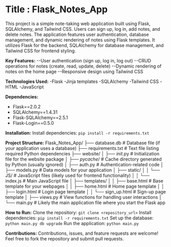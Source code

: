 # Title : Flask_Notes_App
This project is a simple note-taking web application built using Flask, SQLAlchemy, and Tailwind CSS. Users can sign up, log in, add notes, and delete notes. The application features user authentication, database management, and dynamic rendering of notes using Flask templates. It utilizes Flask for the backend, SQLAlchemy for database management, and Tailwind CSS for frontend styling.

**Key Features:**
--User authentication (sign up, log in, log out)
--CRUD operations for notes (create, read, update, delete)
--Dynamic rendering of notes on the home page
--Responsive design using Tailwind CSS

**Technologies Used:**
-Flask
-Jinja templates
-SQLAlchemy
-Tailwind CSS
-HTML
-JavaScript

**Dependencies:**
- Flask==2.0.2
- SQLAlchemy==1.4.31
- Flask-SQLAlchemy==2.5.1
- Flask-Login==0.5.0

**Installation:**
Install dependencies: `pip install -r requirements.txt`

**Project Structure:**
Flask_Notes_App/
├── database.db  # Database file (if your application uses a database)
├── requirements.txt  # Text file listing required Python dependencies
├── website/
│   ├── _init_.py  # Initialization file for the website package
│   ├── _pycache_/  # Cache directory generated by Python (usually ignored)
│   ├── auth.py  # Authentication-related code
│   ├── models.py  # Data models for your application
│   ├── static/
│   │   └── JS/  # JavaScript files (likely used for frontend functionality)
│   │       └── index.js  # Main JavaScript file
│   ├── templates/
│   │   ├── base.html  # Base template for your webpages
│   │   ├── home.html  # Home page template
│   │   ├── login.html  # Login page template
│   │   └── sign_up.html  # Sign-up page template
│   ├── views.py  # View functions for handling user interactions
│   └── main.py  # Likely the main application file where you start the Flask app

**How to Run:**
Clone the repository: `git clone <repository_url>`
Install dependencies: `pip install -r requirements.txt`
Set up the database: `python main.py db upgrade`
Run the application: `python main.py`

**Contributions:**
Contributions, issues, and feature requests are welcome! Feel free to fork the repository and submit pull requests.


